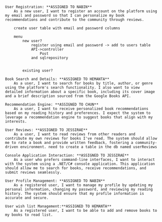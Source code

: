     User Registration: **ASSIGNED TO NABIN**
        As a new user, I want to register an account on the platform using my email and password so that I can personalize my book recommendations and contribute to the community through reviews.

        create user table with email and password columns

        menu
            new user?
                register using email and password -> add to users table
                API->controller
                    Post
                and sqlrepository


            existing user?

    Book Search and Details: **ASSIGNED TO HEMANTA**
        As a user, I want to search for books by title, author, or genre using the platform's search functionality. I also want to view detailed information about a specific book, including its cover image and a brief description sourced from the Google Books API.

    Recommendation Engine: **ASSIGNED TO CHUN**
        As a user, I want to receive personalized book recommendations based on my reading history and preferences. I expect the system to leverage a recommendation engine to suggest books that align with my interests.

    User Reviews: **ASSIGNED TO JESSIRAE**
        As a user, I want to read reviews from other readers and contribute my own reviews for books I've read. The system should allow me to rate a book and provide written feedback, fostering a community-driven environment. need to create a table in the db named userReviews

    Console Application Interaction: **ASSIGNED TO JESSIRAE**
        As a user who prefers command-line interfaces, I want to interact with the system using a .NET/C# console application. This application should allow me to search for books, receive recommendations, and submit reviews seamlessly.

    User Profile Management: **ASSIGNED TO NABIN**
        As a registered user, I want to manage my profile by updating my personal information, changing my password, and reviewing my reading history. The system should ensure that my profile information is accurate and secure.

    User wish list Management:**ASSIGNED TO HEMANTA**
        As a registered user, I want to be able to add and remove books to my books to read list.